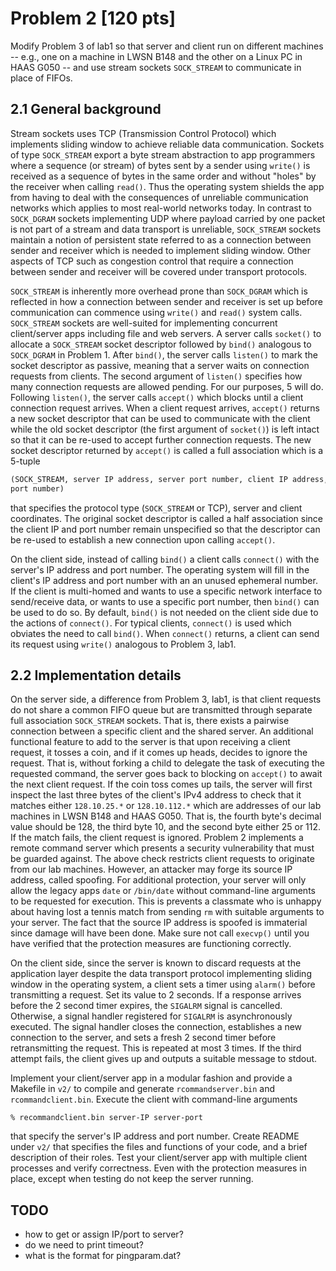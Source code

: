 # Problem 2 [120 pts]

Modify Problem 3 of lab1 so that server and client run on different machines --
e.g., one on a machine in LWSN B148 and the other on a Linux PC in HAAS G050 --
and use stream sockets `SOCK_STREAM` to communicate in place of FIFOs.

## 2.1 General background

Stream sockets uses TCP (Transmission Control Protocol) which implements sliding
window to achieve reliable data communication. Sockets of type `SOCK_STREAM`
export a byte stream abstraction to app programmers where a sequence (or stream)
of bytes sent by a sender using `write()` is received as a sequence of bytes in
the same order and without "holes" by the receiver when calling `read()`. Thus
the operating system shields the app from having to deal with the consequences
of unreliable communication networks which applies to most real-world networks
today. In contrast to `SOCK_DGRAM` sockets implementing UDP where payload
carried by one packet is not part of a stream and data transport is unreliable,
`SOCK_STREAM` sockets maintain a notion of persistent state referred to as a
connection between sender and receiver which is needed to implement sliding
window. Other aspects of TCP such as congestion control that require a
connection between sender and receiver will be covered under transport
protocols.

`SOCK_STREAM` is inherently more overhead prone than `SOCK_DGRAM` which is
reflected in how a connection between sender and receiver is set up before
communication can commence using `write()` and `read()` system calls.
`SOCK_STREAM` sockets are well-suited for implementing concurrent client/server
apps including file and web servers. A server calls `socket()` to allocate a
`SOCK_STREAM` socket descriptor followed by `bind()` analogous to `SOCK_DGRAM`
in Problem 1. After `bind()`, the server calls `listen()` to mark the socket
descriptor as passive, meaning that a server waits on connection requests from
clients. The second argument of `listen()` specifies how many connection
requests are allowed pending. For our purposes, 5 will do. Following `listen()`,
the server calls `accept()` which blocks until a client connection request
arrives. When a client request arrives, `accept()` returns a new socket
descriptor that can be used to communicate with the client while the old socket
descriptor (the first argument of `socket()`) is left intact so that it can be
re-used to accept further connection requests. The new socket descriptor
returned by `accept()` is called a full association which is a 5-tuple

```txt
(SOCK_STREAM, server IP address, server port number, client IP address, client
port number)
```

that specifies the protocol type (`SOCK_STREAM` or TCP), server and client
coordinates. The original socket descriptor is called a half association since
the client IP and port number remain unspecified so that the descriptor can be
re-used to establish a new connection upon calling `accept()`.

On the client side, instead of calling `bind()` a client calls `connect()` with
the server's IP address and port number. The operating system will fill in the
client's IP address and port number with an an unused ephemeral number. If the
client is multi-homed and wants to use a specific network interface to
send/receive data, or wants to use a specific port number, then `bind()` can be
used to do so. By default, `bind()` is not needed on the client side due to the
actions of `connect()`. For typical clients, `connect()` is used which obviates
the need to call `bind()`. When `connect()` returns, a client can send its
request using `write()` analogous to Problem 3, lab1.

## 2.2 Implementation details

On the server side, a difference from Problem 3, lab1, is that client requests
do not share a common FIFO queue but are transmitted through separate full
association `SOCK_STREAM` sockets. That is, there exists a pairwise connection
between a specific client and the shared server. An additional functional
feature to add to the server is that upon receiving a client request, it tosses
a coin, and if it comes up heads, decides to ignore the request. That is,
without forking a child to delegate the task of executing the requested command,
the server goes back to blocking on `accept()` to await the next client request.
If the coin toss comes up tails, the server will first inspect the last three
bytes of the client's IPv4 address to check that it matches either `128.10.25.*`
or `128.10.112.*` which are addresses of our lab machines in LWSN B148 and HAAS
G050. That is, the fourth byte's decimal value should be 128, the third byte 10,
and the second byte either 25 or 112. If the match fails, the client request is
ignored. Problem 2 implements a remote command server which presents a security
vulnerability that must be guarded against. The above check restricts client
requests to originate from our lab machines. However, an attacker may forge its
source IP address, called spoofing. For additional protection, your server will
only allow the legacy apps `date` or `/bin/date` without command-line arguments
to be requested for execution. This is prevents a classmate who is unhappy about
having lost a tennis match from sending `rm` with suitable arguments to your
server. The fact that the source IP address is spoofed is immaterial since
damage will have been done. Make sure not call `execvp()` until you have
verified that the protection measures are functioning correctly.

On the client side, since the server is known to discard requests at the
application layer despite the data transport protocol implementing sliding
window in the operating system, a client sets a timer using `alarm()` before
transmitting a request. Set its value to 2 seconds. If a response arrives before
the 2 second timer expires, the `SIGALRM` signal is cancelled. Otherwise, a
signal handler registered for `SIGALRM` is asynchronously executed. The signal
handler closes the connection, establishes a new connection to the server, and
sets a fresh 2 second timer before retransmitting the request. This is repeated
at most 3 times. If the third attempt fails, the client gives up and outputs a
suitable message to stdout.

Implement your client/server app in a modular fashion and provide a Makefile in
`v2/` to compile and generate `rcommandserver.bin` and `rcommandclient.bin`.
Execute the client with command-line arguments

```
% recommandclient.bin server-IP server-port
```

that specify the server's IP address and port number. Create README under `v2/`
that specifies the files and functions of your code, and a brief description of
their roles. Test your client/server app with multiple client processes and
verify correctness. Even with the protection measures in place, except when
testing do not keep the server running.

## TODO

- how to get or assign IP/port to server?
- do we need to print timeout?
- what is the format for pingparam.dat?
